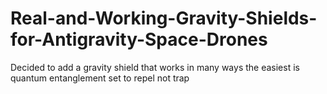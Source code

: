 # Real-and-Working-Gravity-Shields-for-Antigravity-Space-Drones
Decided to add a gravity shield that works in many ways the easiest is quantum entanglement set to repel not trap
